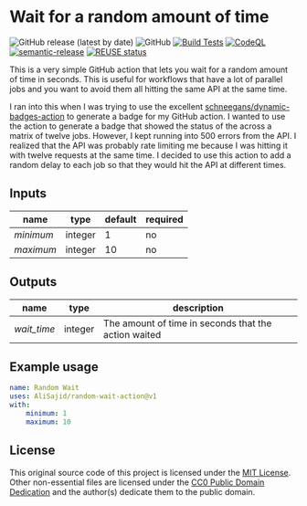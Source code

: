 <!--
SPDX-FileCopyrightText: 2022 - 2024 Ali Sajid Imami

SPDX-License-Identifier: MIT
-->

# Wait for a random amount of time

![GitHub release (latest by date)](https://img.shields.io/github/v/release/AliSajid/random-wait-action)
![GitHub](https://img.shields.io/github/license/AliSajid/random-wait-action)
[![Build Tests](https://github.com/AliSajid/random-wait-action/actions/workflows/test.yaml/badge.svg)](https://github.com/AliSajid/random-wait-action/actions/workflows/test.yaml)
[![CodeQL](https://github.com/AliSajid/random-wait-action/actions/workflows/codeql-analysis.yaml/badge.svg)](https://github.com/AliSajid/random-wait-action/actions/workflows/codeql-analysis.yaml)
[![semantic-release](https://img.shields.io/badge/%20%20%F0%9F%93%A6%F0%9F%9A%80-semantic--release-e10079.svg)](https://github.com/semantic-release/semantic-release)
[![REUSE status](https://api.reuse.software/badge/github.com/AliSajid/random-wait-action)](https://api.reuse.software/info/github.com/AliSajid/random-wait-action)

This is a very simple GitHub action that lets you wait for a random amount of
time in seconds. This is useful for workflows that have a lot of parallel jobs
and you want to avoid them all hitting the same API at the same time.

I ran into this when I was trying to use the excellent
[schneegans/dynamic-badges-action](https://github.com/schneegans/dynamic-badges-action)
to generate a badge for my GitHub action. I wanted to use the action to generate a badge that showed the status of
the across a matrix of twelve jobs. However, I kept running into 500 errors from the API. I realized that the API was
probably rate limiting me because I was hitting it with twelve requests at the same time. I decided to use this action
to add a random delay to each job so that they would hit the API at different times.

## Inputs

| name      | type    | default | required |
| --------- | ------- | ------- | -------- |
| _minimum_ | integer | 1       | no       |
| _maximum_ | integer | 10      | no       |

## Outputs

| name        | type    | description                                          |
| ----------- | ------- | ---------------------------------------------------- |
| _wait_time_ | integer | The amount of time in seconds that the action waited |

## Example usage

```yaml
name: Random Wait
uses: AliSajid/random-wait-action@v1
with:
    minimum: 1
    maximum: 10
```

## License

This original source code of this project is licensed under the [MIT License](LICENSES/MIT.txt). Other non-essential files are licensed under the [CC0 Public Domain Dedication](LICENSES/CC0-1.0.txt) and the author(s) dedicate them to the public domain.
